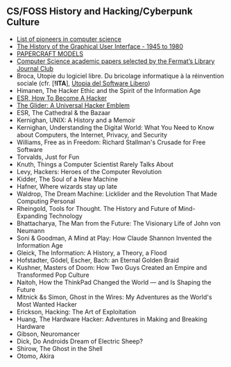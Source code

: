 ## CS/FOSS History and Hacking/Cyberpunk Culture

- [List of pioneers in computer science](https://en.wikipedia.org/wiki/List_of_pioneers_in_computer_science)
- [The History of the Graphical User Interface - 1945 to 1980](https://lunduke.substack.com/p/the-history-of-the-graphical-user)
- [PAPERCRAFT MODELS](https://rockybergen.com/papercraft)
- [Computer Science academic papers selected by the Fermat’s Library Journal Club ](https://fermatslibrary.com/journal_club)
- Broca, Utopie du logiciel libre. Du bricolage informatique à la réinvention sociale (cfr. [**!ITA**], [Utopia del Software Libero](https://www.mimesisedizioni.it/libro/9788857547046))
- Himanen, The Hacker Ethic and the Spirit of the Information Age
- [ESR, How To Become A Hacker](http://www.catb.org/~esr/faqs/hacker-howto.html#why_this)
- [The Glider: A Universal Hacker Emblem](http://www.catb.org/hacker-emblem/)
- ESR, The Cathedral & the Bazaar
- Kernighan, UNIX: A History and a Memoir
- Kernighan, Understanding the Digital World: What You Need to Know about Computers, the Internet, Privacy, and Security
- Williams, Free as in Freedom: Richard Stallman's Crusade for Free Software
- Torvalds, Just for Fun
- Knuth, Things a Computer Scientist Rarely Talks About
- Levy, Hackers: Heroes of the Computer Revolution
- Kidder, The Soul of a New Machine
- Hafner, Where wizards stay up late
- Waldrop, The Dream Machine: Licklider and the Revolution That Made Computing Personal
- Rheingold, Tools for Thought. The History and Future of Mind-Expanding Technology
- Bhattacharya, The Man from the Future: The Visionary Life of John von Neumann
- Soni & Goodman, A Mind at Play: How Claude Shannon Invented the Information Age
- Gleick, The Information: A History, a Theory, a Flood
- Hofstadter, Gödel, Escher, Bach: an Eternal Golden Braid
- Kushner, Masters of Doom: How Two Guys Created an Empire and Transformed Pop Culture
- Naitoh, How the ThinkPad Changed the World ― and Is Shaping the Future
- Mitnick &s Simon, Ghost in the Wires: My Adventures as the World's Most Wanted Hacker
- Erickson, Hacking: The Art of Exploitation
- Huang, The Hardware Hacker: Adventures in Making and Breaking Hardware
- Gibson, Neuromancer
- Dick, Do Androids Dream of Electric Sheep?
- Shirow, The Ghost in the Shell
- Otomo, Akira
